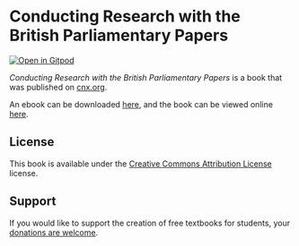 # Conducting Research with the British Parliamentary Papers

[![Open in Gitpod](https://gitpod.io/button/open-in-gitpod.svg)](https://gitpod.io/from-referrer/)

_Conducting Research with the British Parliamentary Papers_ is a book that was published on [cnx.org](https://cnx.org/).

An ebook can be downloaded [here](https://github.com/cnx-user-books/cnxbook-conducting-research-with-the-british-parliamentary-papers/releases/latest), and the book can be viewed online [here](https://github.com/cnx-user-books/cnxbook-conducting-research-with-the-british-parliamentary-papers/releases/latest).

## License
This book is available under the [Creative Commons Attribution License](./LICENSE) license.

## Support
If you would like to support the creation of free textbooks for students, your [donations are welcome](https://riceconnect.rice.edu/donation/support-openstax-banner).
